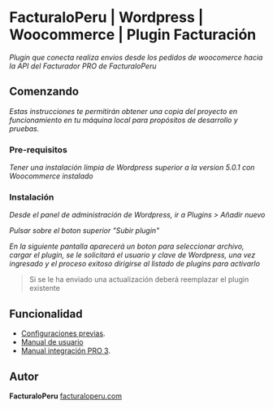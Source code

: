 # FacturaloPeru | Wordpress | Woocommerce | Plugin Facturación

_Plugin que conecta realiza envios desde los pedidos de woocomerce hacia la API del Facturador PRO de FacturaloPeru_

## Comenzando

_Estas instrucciones te permitirán obtener una copia del proyecto en funcionamiento en tu máquina local para propósitos de desarrollo y pruebas._


### Pre-requisitos

_Tener una instalación limpia de Wordpress superior a la version 5.0.1 con Woocommerce instalado_


### Instalación

_Desde el panel de administración de Wordpress, ir a Plugins > Añadir nuevo_

_Pulsar sobre el boton superior "Subir plugin"_

_En la siguiente pantalla aparecerá un boton para seleccionar archivo, cargar el plugin, se le solicitará el usuario y clave de Wordpress, una vez ingresado y el proceso exitoso dirigirse al listado de plugins para activarlo_


>Si se le ha enviado una actualización deberá reemplazar el plugin existente


## Funcionalidad

* [Configuraciones previas](https://docs.google.com/document/d/1JqHw1VQKMDwWZvVcvfPEnmL0sWw7DjHyny2PYaXUYdQ/edit?usp=sharing).
* [Manual de usuario](https://docs.google.com/document/d/10VTOgB3YD9a4UXbxpNQpmZJG0LqodtjSLnM5BBu1nNU/edit?usp=sharing)
* [Manual integración PRO 3](https://docs.google.com/document/d/1eik3I8-p2t0jUiv7BDWvBhDdl6ui4mnkiBl37rdaolk/edit?usp=sharing).

## Autor

**FacturaloPeru** [facturaloperu.com](http://facturaloperu.com)
